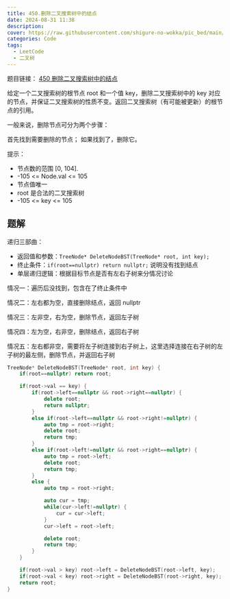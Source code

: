 ```yaml
---
title: 450.删除二叉搜索树中的结点
date: 2024-08-31 11:38
description: 
cover: https://raw.githubusercontent.com/shigure-no-wokka/pic_bed/main/imgs/family_code.jpg
categories: Code
tags:
  - LeetCode
  - 二叉树
---
```


题目链接： [450 删除二叉搜索树中的结点](https://leetcode.cn/problems/delete-node-in-a-bst/description/)

给定一个二叉搜索树的根节点 root 和一个值 key，删除二叉搜索树中的 key 对应的节点，并保证二叉搜索树的性质不变。返回二叉搜索树（有可能被更新）的根节点的引用。

一般来说，删除节点可分为两个步骤：

首先找到需要删除的节点；
如果找到了，删除它。

提示：

- 节点数的范围 [0, 104].
- -105 <= Node.val <= 105
- 节点值唯一
- root 是合法的二叉搜索树
- -105 <= key <= 105

<!--more-->

## 题解

递归三部曲：
- 返回值和参数：`TreeNode* DeleteNodeBST(TreeNode* root, int key);`
- 终止条件：`if(root==nullptr) return nullptr;` 说明没有找到结点
- 单层递归逻辑：根据目标节点是否有左右子树来分情况讨论


情况一：遍历后没找到，包含在了终止条件中

情况二：左右都为空，直接删除结点，返回 nullptr

情况三：左非空，右为空，删除节点，返回左子树

情况四：左为空，右非空，删除结点，返回右子树

情况五：左右都非空，需要将左子树连接到右子树上，这里选择连接在右子树的左子树的最左侧，删除节点，并返回右子树

```cpp
TreeNode* DeleteNodeBST(TreeNode* root, int key) {
    if(root==nullptr) return root;

    if(root->val == key) {
        if(root->left==nullptr && root->right==nullptr) {
            delete root;
            return nullptr;
        }
        else if(root->left==nullptr && root->right!=nullptr) {
            auto tmp = root->right;
            delete root;
            return tmp;
        }
        else if(root->left!=nullptr && root->right==nullptr) {
            auto tmp = root->left;
            delete root;
            return tmp;
        }
        else {
            auto tmp = root->right;

            auto cur = tmp;
            while(cur->left!=nullptr) {
                cur = cur->left;
            }
            cur->left = root->left;

            delete root;
            return tmp;
        }
    }

    if(root->val > key) root->left = DeleteNodeBST(root->left, key);
    if(root->val < key) root->right = DeleteNodeBST(root->right, key);
    return root;
}
```



